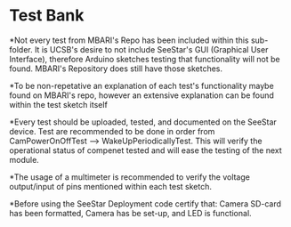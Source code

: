 # Test Bank 

*Not every test from MBARI's Repo has been included within this sub-folder. It is UCSB's desire to not include SeeStar's GUI (Graphical User Interface), therefore Arduino sketches testing that functionality will not be found. MBARI's Repository does still have those sketches. 

*To be non-repetative an explanation of each test's functionality maybe found on MBARI's repo, however an extensive explanation can be found within the test sketch itself

*Every test should be uploaded, tested, and documented on the SeeStar device. Test are recommended to be done in order from CamPowerOnOffTest --> WakeUpPeriodicallyTest. This will verify the operational status of compenet tested and will ease the testing of the next module.

*The usage of a multimeter is recommended to verify the voltage output/input of pins mentioned within each test sketch.

*Before using the SeeStar Deployment code certify that: Camera SD-card has been formatted, Camera has be set-up, and LED is functional.
